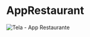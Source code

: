 # AppRestaurant

![Tela - App Restaurante](https://github.com/rafsn/AppRestaurant/assets/86615648/847c8a4a-97b6-495f-b6bf-6c7ffcffe5f5)

